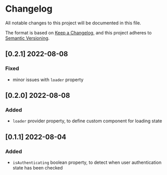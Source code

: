 # Changelog

All notable changes to this project will be documented in this file.

The format is based on [Keep a Changelog](https://keepachangelog.com/en/1.0.0/),
and this project adheres to [Semantic Versioning](https://semver.org/spec/v2.0.0.html).

## [0.2.1] 2022-08-08

### Fixed

- minor issues with `loader` property

## [0.2.0] 2022-08-08

### Added

- `loader` provider property, to define custom component for loading state

## [0.1.1] 2022-08-04

### Added

- `isAuthenticating` boolean property, to detect when user authentication state has been checked
